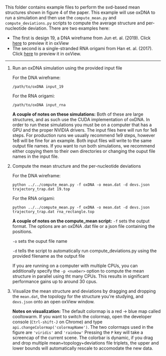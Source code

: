 This folder contains example files to perform the svd-based mean structures shown in figure 4 of the paper.  This example will use oxDNA to run a simulation and then use the `compute_mean.py` and `compute_deviations.py` scripts to compute the average structure and per-nucleotide deviation.  There are two examples here:

 * The first is design 19, a DNA wireframe from  Jun et. al. (2019). Click [here](https://sulcgroup.github.io/oxdna-viewer/?configuration=https%3A%2F%2Fraw.githubusercontent.com%2Fsulcgroup%2Foxdna_analysis_tools%2Fmaster%2Fpaper_examples%2Fsvd_mean%2F19.dat&topology=https%3A%2F%2Fraw.githubusercontent.com%2Fsulcgroup%2Foxdna_analysis_tools%2Fmaster%2Fpaper_examples%2Fsvd_mean%2F19.top) to preview it in oxView
 * The second is a single-stranded RNA origami from Han et. al. (2017). Click [here](https://sulcgroup.github.io/oxdna-viewer/?configuration=https%3A%2F%2Fraw.githubusercontent.com%2Fsulcgroup%2Foxdna_analysis_tools%2Fmaster%2Fpaper_examples%2Fsvd_mean%2Frna_rectangle.dat&topology=https%3A%2F%2Fraw.githubusercontent.com%2Fsulcgroup%2Foxdna_analysis_tools%2Fmaster%2Fpaper_examples%2Fsvd_mean%2Frna_rectangle.top) to preview it in oxView.
 
---

1. Run an oxDNA simulation using the provided input file

   For the DNA wireframe:
   ```
   /path/to/oxDNA input_19
   ```
   For the RNA origami:
   ```
   /path/to/oxDNA input_rna
   ```
   **A couple of notes on these simulations:**
     Both of these are large structures, and as such use the CUDA implementation of oxDNA. In order to run these simulations you must be on a computer that has a GPU and the proper NVIDIA drivers. The input files here will run for 1e8 steps.  For production runs we usually recommend 1e9 steps, however 1e8 will be fine for an example. Both input files will write to the same output file names.  If you want to run both simulations, we recommend either copying them to their own directories or changing the ouput file names in the input file.

2. Compute the mean structure and the per-nucleotide deviations

   For the DNA wireframe:
   ```
   python ../../compute_mean.py -f oxDNA -o mean.dat -d devs.json trajectory_trap.dat 19.top
   ```
   For the RNA origami:
   ```
   python ../../compute_mean.py -f oxDNA -o mean.dat -d devs.json trajectory_trap.dat rna_rectangle.top
   ```
   **A couple of notes on the compute_mean script:**
     `-f` sets the output format.  The options are an oxDNA .dat file or a json file containing the positions.
     
     `-o` sets the ouput file name
     
     `-d` tells the script to automatically run compute_deviations.py using the provided filename as the output file
     
     If you are running on a computer with multiple CPUs, you can additionally specify the `-p <number>` option to compute the mean structure in parallel using tht many CPUs.  This results in significant performance gains up to around 30 cpus.

3. Visualize the mean structure and deviations by dragging and dropping the `mean.dat`, the topology for the structure you're studying, and `devs.json` onto an open oxView window.

   **Notes on visualization:**
   The default colormap is a red -> blue map called cooltowarm.  If you want to switch the colormap, open the developer console (`Ctrl-shift-J` on Chrome) and type `api.changeColormap('colormapName')`.  The two colormaps used in the figure are `'viridis'` and `'rainbow'`
   Pressing the `P` key will take a screencap of the current scene.
   The colorbar is dynamic, if you drag and drop multiple mean+topology+deviations file triplets, the upper and lower bounds will automatically rescale to accomodate the new data.

